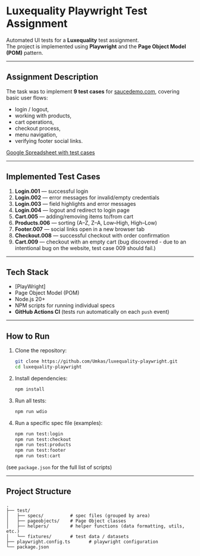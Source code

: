 # Luxequality Playwright Test Assignment

Automated UI tests for a **Luxequality** test assignment.  
The project is implemented using **Playwright** and the **Page Object Model (POM)** pattern.

---

## Assignment Description
The task was to implement **9 test cases** for [saucedemo.com](https://www.saucedemo.com/), covering basic user flows:  
- login / logout,  
- working with products,  
- cart operations,  
- checkout process,  
- menu navigation,  
- verifying footer social links.  

[Google Spreadsheet with test cases](https://docs.google.com/spreadsheets/d/1YKoxHwVzdDeFZ2N1k0IUA666X-Nw-EKOVx9yvdwoCsw/edit?usp=sharing)

---

## Implemented Test Cases
1. **Login.001** — successful login  
2. **Login.002** — error messages for invalid/empty credentials  
3. **Login.003** — field highlights and error messages  
4. **Login.004** — logout and redirect to login page  
5. **Cart.005** — adding/removing items to/from cart  
6. **Products.006** — sorting (A–Z, Z–A, Low–High, High–Low)  
7. **Footer.007** — social links open in a new browser tab  
8. **Checkout.008** — successful checkout with order confirmation  
9. **Cart.009** — checkout with an empty cart (bug discovered - due to an intentional bug on the website, test case 009 should fail.)  

---

## Tech Stack
- [PlayWright] 
- Page Object Model (POM)  
- Node.js 20+  
- NPM scripts for running individual specs  
- **GitHub Actions CI** (tests run automatically on each `push` event)  

---

## How to Run
1. Clone the repository:
   ```bash
   git clone https://github.com/Umkas/luxequality-playwright.git
   cd luxequality-playwright
   ```

2. Install dependencies:
   ```bash
   npm install
   ```

3. Run all tests:
   ```bash
   npm run wdio
   ```

4. Run a specific spec file (examples):
   ```bash
   npm run test:login
   npm run test:checkout
   npm run test:products
   npm run test:footer
   npm run test:cart
   ```

(see `package.json` for the full list of scripts)

---

## Project Structure
```
.
├── test/
│   ├── specs/          # spec files (grouped by area)
│   ├── pageobjects/    # Page Object classes
│   ├── helpers/        # helper functions (data formatting, utils, etc.)
│   └── fixtures/       # test data / datasets
├── playwright.config.ts       # playwright configuration
└── package.json
```

